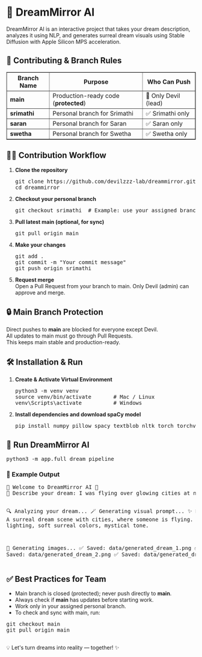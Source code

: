 <!DOCTYPE html>
<html lang="en">
<head>
  <meta charset="UTF-8">
</head>
<body>

  <h1>🌙 DreamMirror AI</h1>
  <p>DreamMirror AI is an interactive project that takes your dream description, analyzes it using NLP, and generates surreal dream visuals using Stable Diffusion with Apple Silicon MPS acceleration.</p>

  <h2>🤝 Contributing & Branch Rules</h2>
  <table border="1" cellpadding="5" cellspacing="0">
    <tr>
      <th>Branch Name</th>
      <th>Purpose</th>
      <th>Who Can Push</th>
    </tr>
    <tr>
      <td><b>main</b></td>
      <td>Production-ready code (<b>protected</b>)</td>
      <td>🔐 Only Devil (lead)</td>
    </tr>
    <tr>
      <td><b>srimathi</b></td>
      <td>Personal branch for Srimathi</td>
      <td>✅ Srimathi only</td>
    </tr>
    <tr>
      <td><b>saran</b></td>
      <td>Personal branch for Saran</td>
      <td>✅ Saran only</td>
    </tr>
    <tr>
      <td><b>swetha</b></td>
      <td>Personal branch for Swetha</td>
      <td>✅ Swetha only</td>
    </tr>
  </table>

  <h2>🧑‍💻 Contribution Workflow</h2>
  <ol>
    <li>
      <b>Clone the repository</b>
      <pre>git clone https://github.com/devilzzz-lab/dreammirror.git
cd dreammirror</pre>
    </li>
    <li>
      <b>Checkout your personal branch</b>
      <pre>git checkout srimathi  # Example: use your assigned branch name</pre>
    </li>
    <li>
      <b>Pull latest main (optional, for sync)</b>
      <pre>git pull origin main</pre>
    </li>
    <li>
      <b>Make your changes</b>
      <pre>git add .
git commit -m "Your commit message"
git push origin srimathi</pre> 
    </li>
    <li>
      <b>Request merge</b><br>
      Open a Pull Request from your branch to main. Only Devil (admin) can approve and merge.
    </li>
  </ol>

  <h2>🔒 Main Branch Protection</h2>
  <p>Direct pushes to <b>main</b> are blocked for everyone except Devil.<br>
  All updates to main must go through Pull Requests.<br>
  This keeps main stable and production-ready.</p>

  <h2>🛠 Installation & Run</h2>
  <ol>
    <li>
      <b>Create & Activate Virtual Environment</b>
      <pre>python3 -m venv venv
source venv/bin/activate       # Mac / Linux
venv\Scripts\activate          # Windows</pre>
    </li>
    <li>
      <b>Install dependencies and download spaCy model</b>
      <pre>pip install numpy pillow spacy textblob nltk torch torchvision torchaudio diffusers transformers accelerate safetensors tqdm opencv-python && python3 -m spacy download en_core_web_sm</pre>
    </li>
  </ol>

  <h2>🚀 Run DreamMirror AI</h2>
  <pre>python3 -m app.full_dream_pipeline</pre>

  <h3>📌 Example Output</h3>
  <pre>
🌙 Welcome to DreamMirror AI 🌌
📝 Describe your dream: I was flying over glowing cities at night.

🔍 Analyzing your dream...
🪄 Generating visual prompt...
✨ Prompt: A surreal dream scene with cities, where someone is flying. Atmospheric lighting, soft surreal colors, mystical tone.

🎨 Generating images...
✅ Saved: data/generated_dream_1.png
✅ Saved: data/generated_dream_2.png
✅ Saved: data/generated_dream_3.png
  </pre>

  <h2>✅ Best Practices for Team</h2>
  <ul>
    <li>Main branch is closed (protected); never push directly to <b>main</b>.</li>
    <li>Always check if <b>main</b> has updates before starting work.</li>
    <li>Work only in your assigned personal branch.</li>
    <li>To check and sync with main, run:</li>
  </ul>
  <pre>
git checkout main
git pull origin main
  </pre>

  <p>💡 Let's turn dreams into reality — together! ✨</p>

</body>
</html>
